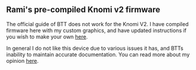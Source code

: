 ## Rami's pre-compiled Knomi v2 firmware

The official guide of BTT does not work for the Knomi V2. I have compiled firmware here with my custom graphics, and have updated instructions if you wish to make your own [here](https://knowledge.ramipastrami.engineering/books/3d-printing/page/knomi-v2-customization).

In general I do not like this device due to various issues it has, and BTTs inability to maintain accurate documentation. You can read more about my opinion [here](https://ramipastrami.engineering/the-knomi-v2-and-why-you-shouldnt-buy-it/).